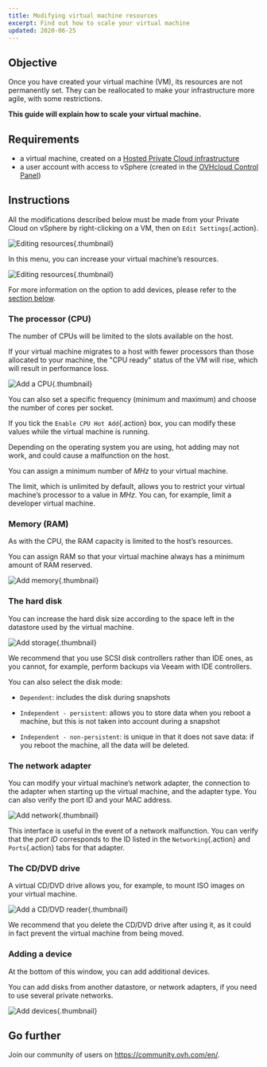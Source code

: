 ```yaml
---
title: Modifying virtual machine resources
excerpt: Find out how to scale your virtual machine
updated: 2020-06-25
---
```


## Objective

Once you have created your virtual machine (VM), its resources are not permanently set. They can be reallocated to make your infrastructure more agile, with some restrictions.

**This guide will explain how to scale your virtual machine.**

## Requirements

- a virtual machine, created on a [Hosted Private Cloud infrastructure](https://www.ovhcloud.com/en-au/enterprise/products/hosted-private-cloud/)
- a user account with access to vSphere (created in the [OVHcloud Control Panel](https://ca.ovh.com/auth/?action=gotomanager&from=https://www.ovh.com.au/&ovhSubsidiary=au))

## Instructions

All the modifications described below must be made from your Private Cloud on vSphere by right-clicking on a VM, then on `Edit Settings`{.action}.

![Editing resources](images_hardware01.png){.thumbnail}

In this menu, you can increase your virtual machine’s resources.

![Editing resources](images_hardware02.png){.thumbnail}

For more information on the option to add devices, please refer to the [section below](modify_hardware_configuration_of_vm_#adding-a-device.).

### The processor (CPU)

The number of CPUs will be limited to the slots available on the host.

If your virtual machine migrates to a host with fewer processors than those allocated to your machine, the "CPU ready" status of the VM will rise, which will result in performance loss.

![Add a CPU](images_hardware03.png){.thumbnail}

You can also set a specific frequency (minimum and maximum) and choose the number of cores per socket.

If you tick the `Enable CPU Hot Add`{.action} box, you can modify these values while the virtual machine is running.

Depending on the operating system you are using, hot adding may not work, and could cause a malfunction on the host.

You can assign a minimum number of *MHz* to your virtual machine.

The limit, which is unlimited by default, allows you to restrict your virtual machine’s processor to a value in *MHz*. You can, for example, limit a developer virtual machine.

### Memory (RAM)

As with the CPU, the RAM capacity is limited to the host’s resources.

You can assign RAM so that your virtual machine always has a minimum amount of RAM reserved.

![Add memory](images_hardware04.png){.thumbnail}

### The hard disk

You can increase the hard disk size according to the space left in the datastore used by the virtual machine.

![Add storage](images_hardware05.png){.thumbnail}

We recommend that you use SCSI disk controllers rather than IDE ones, as you cannot, for example, perform backups via Veeam with IDE controllers.

You can also select the disk mode:

- `Dependent`: includes the disk during snapshots

- `Independent - persistent`: allows you to store data when you reboot a machine, but this is not taken into account during a snapshot

- `Independent - non-persistent`: is unique in that it does not save data: if you reboot the machine, all the data will be deleted.

### The network adapter

You can modify your virtual machine’s network adapter, the connection to the adapter when starting up the virtual machine, and the adapter type. You can also verify the port ID and your MAC address.

![Add network](images_hardware06.png){.thumbnail}

This interface is useful in the event of a network malfunction. You can verify that the *port ID* corresponds to the ID listed in the `Networking`{.action} and `Ports`{.action} tabs for that adapter.

### The CD/DVD drive

A virtual CD/DVD drive allows you, for example, to mount ISO images on your virtual machine.

![Add a CD/DVD reader](images_hardware07.png){.thumbnail}

We recommend that you delete the CD/DVD drive after using it, as it could in fact prevent the virtual machine from being moved.

### Adding a device

At the bottom of this window, you can add additional devices.

You can add disks from another datastore, or network adapters, if you need to use several private networks.

![Add devices](images_hardware08.png){.thumbnail}

## Go further

Join our community of users on <https://community.ovh.com/en/>.
